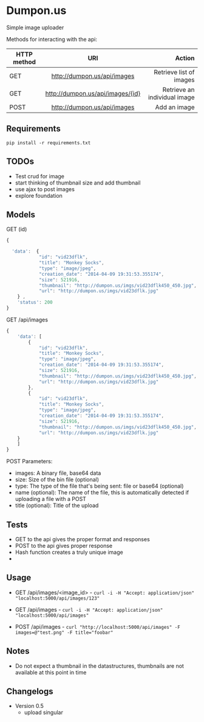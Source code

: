 Dumpon.us
==

Simple image uploader

Methods for interacting with the api:

| HTTP method       | URI       | Action  |
| ------------- |:-------------:| -----:|
| GET     | http://dumpon.us/api/images | Retrieve list of images |
| GET     | http://dumpon.us/api/images/{id} | Retrieve an individual image |
| POST   | http://dumpon.us/api/images | Add an image 


Requirements
--

`pip install -r requirements.txt`

TODOs
--
 - Test crud for image
 - start thinking of thumbnail size and add thumbnail
 - use ajax to post images
 - explore foundation

Models
--

GET (id)
```javascript
{

  'data':  {
            "id": "vid23dflk",
            "title": "Monkey Socks",
            "type": "image/jpeg",
            "creation_date": "2014-04-09 19:31:53.355174",
            "size": 521916,
            "thumbnail": "http://dumpon.us/imgs/vid23dflk450_450.jpg",
            "url": "http://dumpon.us/imgs/vid23dflk.jpg"
    } ,
    'status': 200
}
```

GET /api/images

```javascript
{
    'data': [
        {
            "id": "vid23dflk",
            "title": "Monkey Socks",
            "type": "image/jpeg",
            "creation_date": "2014-04-09 19:31:53.355174",
            "size": 521916,
            "thumbnail": "http://dumpon.us/imgs/vid23dflk450_450.jpg",
            "url": "http://dumpon.us/imgs/vid23dflk.jpg"
        },
        {
            "id": "vid23dflk",
            "title": "Monkey Socks",
            "type": "image/jpeg",
            "creation_date": "2014-04-09 19:31:53.355174",
            "size": 521916,
            "thumbnail": "http://dumpon.us/imgs/vid23dflk450_450.jpg",
            "url": "http://dumpon.us/imgs/vid23dflk.jpg"
    } 
    ]
}

```

POST Parameters:
* images: A binary file, base64 data
* size: Size of the bin file (optional)
* type: The type of the file that's being sent: file or base64 (optional)
* name (optional): The name of the file, this is automatically detected if uploading a file with a POST 
* title (optional): Title of the upload

Tests
--
 - GET to the api gives the proper format and responses
 - POST to the api gives proper response
 - Hash function creates a truly unique image
 - 


Usage
--

- GET /api/images/<image_id> - `curl -i -H "Accept: application/json" "localhost:5000/api/images/123"`

- GET /api/images - `curl -i -H "Accept: application/json" "localhost:5000/api/images"`

- POST /api/images - `curl "http://localhost:5000/api/images" -F images=@"test.png" -F title="foobar"`


Notes
--
 - Do not expect a thumbnail in the datastructures, thumbnails are not available at this point in time

Changelogs
--

 - Version 0.5
    - upload singular